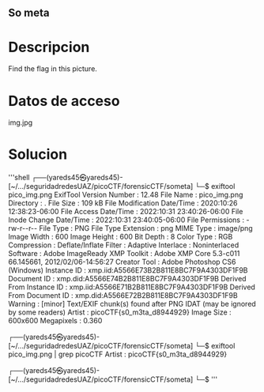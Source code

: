 ## So meta

# Descripcion

Find the flag in this picture.

# Datos de acceso

img.jpg

# Solucion
'''shell
┌──(yareds45㉿yareds45)-[~/…/seguridadredesUAZ/picoCTF/forensicCTF/someta]
└─$ exiftool pico_img.png
ExifTool Version Number         : 12.48
File Name                       : pico_img.png
Directory                       : .
File Size                       : 109 kB
File Modification Date/Time     : 2020:10:26 12:38:23-06:00
File Access Date/Time           : 2022:10:31 23:40:26-06:00
File Inode Change Date/Time     : 2022:10:31 23:40:05-06:00
File Permissions                : -rw-r--r--
File Type                       : PNG
File Type Extension             : png
MIME Type                       : image/png
Image Width                     : 600
Image Height                    : 600
Bit Depth                       : 8
Color Type                      : RGB
Compression                     : Deflate/Inflate
Filter                          : Adaptive
Interlace                       : Noninterlaced
Software                        : Adobe ImageReady
XMP Toolkit                     : Adobe XMP Core 5.3-c011 66.145661, 2012/02/06-14:56:27
Creator Tool                    : Adobe Photoshop CS6 (Windows)
Instance ID                     : xmp.iid:A5566E73B2B811E8BC7F9A4303DF1F9B
Document ID                     : xmp.did:A5566E74B2B811E8BC7F9A4303DF1F9B
Derived From Instance ID        : xmp.iid:A5566E71B2B811E8BC7F9A4303DF1F9B
Derived From Document ID        : xmp.did:A5566E72B2B811E8BC7F9A4303DF1F9B
Warning                         : [minor] Text/EXIF chunk(s) found after PNG IDAT (may be ignored by some readers)
Artist                          : picoCTF{s0_m3ta_d8944929}
Image Size                      : 600x600
Megapixels                      : 0.360

┌──(yareds45㉿yareds45)-[~/…/seguridadredesUAZ/picoCTF/forensicCTF/someta]
└─$ exiftool pico_img.png | grep picoCTF
Artist                          : picoCTF{s0_m3ta_d8944929}

┌──(yareds45㉿yareds45)-[~/…/seguridadredesUAZ/picoCTF/forensicCTF/someta]
└─$
'''


